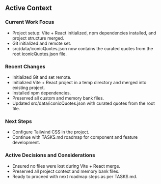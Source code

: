 ## Active Context

### Current Work Focus
- Project setup: Vite + React initialized, npm dependencies installed, and project structure merged.
- Git initialized and remote set.
- src/data/iconicQuotes.json now contains the curated quotes from the root iconicQuotes.json file.

### Recent Changes
- Initialized Git and set remote.
- Initialized Vite + React project in a temp directory and merged into existing project.
- Installed npm dependencies.
- Preserved all custom and memory bank files.
- Updated src/data/iconicQuotes.json with curated quotes from the root file.

### Next Steps
- Configure Tailwind CSS in the project.
- Continue with TASKS.md roadmap for component and feature development.

### Active Decisions and Considerations
- Ensured no files were lost during Vite + React merge.
- Preserved all project context and memory bank files.
- Ready to proceed with next roadmap steps as per TASKS.md.

